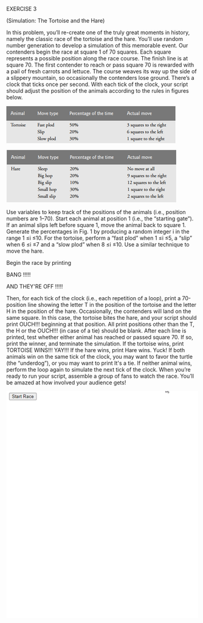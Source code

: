 EXERCISE 3

(Simulation: The Tortoise and the Hare) 

In this problem, you’ll re-create one of the truly
great moments in history, namely the classic race of the tortoise and the hare. You’ll use random
number generation to develop a simulation of this memorable event.
Our contenders begin the race at square 1 of 70 squares. Each square represents a possible
position along the race course. The finish line is at square 70. The first contender to reach or pass
square 70 is rewarded with a pail of fresh carrots and lettuce. The course weaves its way up the side
of a slippery mountain, so occasionally the contenders lose ground.
There’s a clock that ticks once per second. With each tick of the clock, your script should
adjust the position of the animals according to the rules in figures below. 

![ImgName](https://github.com/uendihoxha/JavaScriptExercises/blob/master/exercise3/rules/figure1.PNG)

![ImgName](https://github.com/uendihoxha/JavaScriptExercises/blob/master/exercise3/rules/figure2.PNG)

Use variables to keep track of the positions of the animals (i.e., position numbers are 1–70).
Start each animal at position 1 (i.e., the “starting gate”). If an animal slips left before square 1,
move the animal back to square 1.
Generate the percentages in Fig. 1 by producing a random integer i in the range
1 ≤i ≤10. For the tortoise, perform a “fast plod” when 1 ≤i ≤5, a “slip” when 6 ≤i ≤7 and a “slow
plod” when 8 ≤i ≤10. Use a similar technique to move the hare.

Begin the race by printing

BANG !!!!!

AND THEY'RE OFF !!!!!

Then, for each tick of the clock (i.e., each repetition of a loop), print a 70-position line showing the letter T in the position of the tortoise and the letter H in the position of the hare. Occasionally, the contenders will land on the same square. In this case, the tortoise bites the hare, and
your script should print OUCH!!! beginning at that position. All print positions other than the T,
the H or the OUCH!!! (in case of a tie) should be blank.
After each line is printed, test whether either animal has reached or passed square 70. If so,
print the winner, and terminate the simulation. If the tortoise wins, print TORTOISE WINS!!! YAY!!!
If the hare wins, print Hare wins. Yuck! If both animals win on the same tick of the clock, you may
want to favor the turtle (the “underdog”), or you may want to print It's a tie. If neither animal
wins, perform the loop again to simulate the next tick of the clock. When you’re ready to run your
script, assemble a group of fans to watch the race. You’ll be amazed at how involved your audience
gets!

![ImgName](https://github.com/uendihoxha/JavaScriptExercises/blob/master/gifs/gif3.gif)
